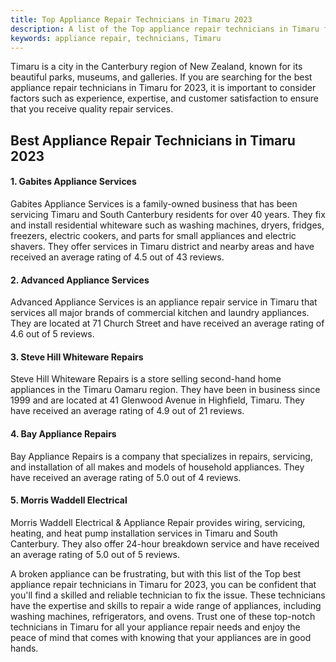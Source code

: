 ```yaml
---
title: Top Appliance Repair Technicians in Timaru 2023
description: A list of the Top appliance repair technicians in Timaru for 2023.
keywords: appliance repair, technicians, Timaru
---
```


Timaru is a city in the Canterbury region of New Zealand, known for its beautiful parks, museums, and galleries. If you are searching for the best appliance repair technicians in Timaru for 2023, it is important to consider factors such as experience, expertise, and customer satisfaction to ensure that you receive quality repair services.

## Best Appliance Repair Technicians in Timaru 2023

#### 1. Gabites Appliance Services

Gabites Appliance Services is a family-owned business that has been servicing Timaru and South Canterbury residents for over 40 years. They fix and install residential whiteware such as washing machines, dryers, fridges, freezers, electric cookers, and parts for small appliances and electric shavers. They offer services in Timaru district and nearby areas and have received an average rating of 4.5 out of 43 reviews.

#### 2. Advanced Appliance Services

Advanced Appliance Services is an appliance repair service in Timaru that services all major brands of commercial kitchen and laundry appliances. They are located at 71 Church Street and have received an average rating of 4.6 out of 5 reviews.

#### 3. Steve Hill Whiteware Repairs

Steve Hill Whiteware Repairs is a store selling second-hand home appliances in the Timaru Oamaru region. They have been in business since 1999 and are located at 41 Glenwood Avenue in Highfield, Timaru. They have received an average rating of 4.9 out of 21 reviews.

#### 4. Bay Appliance Repairs

Bay Appliance Repairs is a company that specializes in repairs, servicing, and installation of all makes and models of household appliances. They have received an average rating of 5.0 out of 4 reviews.

#### 5. Morris Waddell Electrical

Morris Waddell Electrical & Appliance Repair provides wiring, servicing, heating, and heat pump installation services in Timaru and South Canterbury. They also offer 24-hour breakdown service and have received an average rating of 5.0 out of 5 reviews.


A broken appliance can be frustrating, but with this list of the Top best appliance repair technicians in Timaru for 2023, you can be confident that you'll find a skilled and reliable technician to fix the issue. These technicians have the expertise and skills to repair a wide range of appliances, including washing machines, refrigerators, and ovens. Trust one of these top-notch technicians in Timaru for all your appliance repair needs and enjoy the peace of mind that comes with knowing that your appliances are in good hands.
